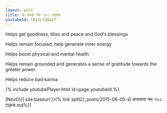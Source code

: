 ```yaml
---
layout: post
title: ॐ वेधसे नमः १०८ टाइम्स
youtubeId: lBjSL7qQq2Y
---
```

 
 
Helps get goodness, bliss and peace and God's blessings
 
Helps remain focused, help generate inner energy 
 
Helps boost physical and mental health 
 
Helps remain grounded and generates a sense of gratitude towards the greater power 
 
Helps reduce bad karma
 
 
 
 


{% include youtubePlayer.html id=page.youtubeId %}
 
[Next]({{ site.baseurl }}{% link  split2/_posts/2015-06-05-ॐ अप्ययाया नमः  १०८ टाइम्स.md%})
 
